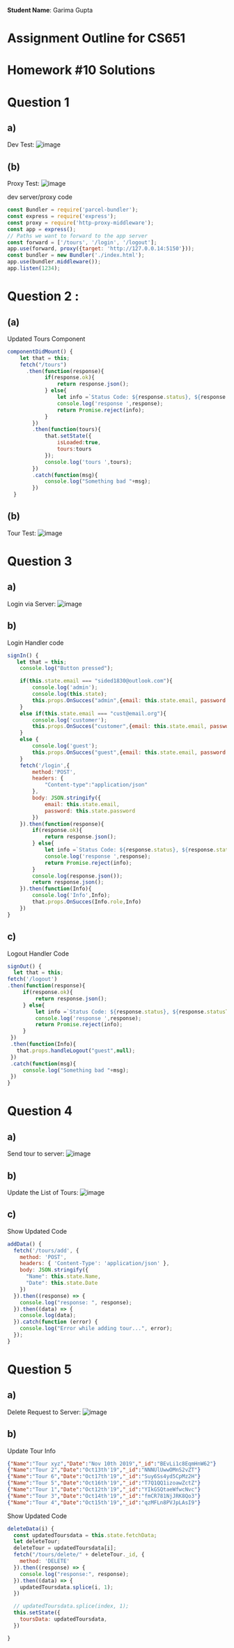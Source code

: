 **Student Name**:  Garima Gupta

# Assignment Outline for CS651


# Homework #10 Solutions

# Question 1
## a)
Dev Test: ![image](images/1a.png)


## (b)
Proxy Test: ![image](images/1b.png)

dev server/proxy code
```Javascript
const Bundler = require('parcel-bundler');
const express = require('express');
const proxy = require('http-proxy-middleware');
const app = express();
// Paths we want to forward to the app server
const forward = ['/tours', '/login', '/logout'];
app.use(forward, proxy({target: 'http://127.0.0.14:5150'}));
const bundler = new Bundler('./index.html');
app.use(bundler.middleware());
app.listen(1234);

```

# Question 2 :

## (a)
Updated Tours Component
```Javascript
componentDidMount() {
    let that = this;
    fetch("/tours")
      .then(function(response){
            if(response.ok){
                return response.json();
            } else{
                let info =`Status Code: ${response.status}, ${response.statusText}`;
                console.log('response ',response);
                return Promise.reject(info);
            }
        })
        .then(function(tours){
            that.setState({
                isLoaded:true,
                tours:tours
            });
            console.log('tours ',tours);
        })
        .catch(function(msg){
            console.log("Something bad "+msg);
        })
  }
```

## (b)
Tour Test: ![image](images/2b.png)


# Question 3
## a)
Login via Server: ![image](images/3.png)

## b)
Login Handler code
```Javascript
signIn() {
   let that = this;
    console.log("Button pressed");

    if(this.state.email === "sided1830@outlook.com"){
        console.log('admin');
        console.log(this.state);
        this.props.OnSucces("admin",{email: this.state.email, password: this.state.password});
    }
    else if(this.state.email === "cust@email.org"){
        console.log('customer');
        this.props.OnSucces("customer",{email: this.state.email, password: this.state.password});
    }
    else {
        console.log('guest');
        this.props.OnSucces("guest",{email: this.state.email, password: this.state.password});
    }
    fetch('/login',{
        method:'POST',
        headers: {
            "Content-type":"application/json"
        },
        body: JSON.stringify({
            email: this.state.email,
            password: this.state.password
        })
    }).then(function(response){
        if(response.ok){
            return response.json();
        } else{
            let info =`Status Code: ${response.status}, ${response.statusText}`;
            console.log('response ',response);
            return Promise.reject(info);
        }
        console.log(response.json());
        return response.json();
    }).then(function(Info){
        console.log('Info',Info);
        that.props.OnSucces(Info.role,Info)
    })
}

```

## c)
Logout Handler Code
```Javascript
signOut() {
  let that = this;
fetch('/logout')
.then(function(response){
     if(response.ok){
         return response.json();
     } else{
         let info =`Status Code: ${response.status}, ${response.statusText}`;
         console.log('response ',response);
         return Promise.reject(info);
     }
 })
 .then(function(Info){
   that.props.handleLogout("guest",null);
 })
 .catch(function(msg){
     console.log("Something bad "+msg);
 })
}
```

# Question 4
## a)
Send tour to server: ![image](images/4a.png)
## b)
Update the List of Tours: ![image](images/4b.png)
## c)
Show Updated Code
```Javascript
addData() {
  fetch('/tours/add', {
    method: 'POST',
    headers: { 'Content-Type': 'application/json' },
    body: JSON.stringify({
      "Name": this.state.Name,
      "Date": this.state.Date
    })
  }).then((response) => {
    console.log("response: ", response);
  }).then((data) => {
    console.log(data);
  }).catch(function (error) {
    console.log("Error while adding tour...", error);
  });
}

```

# Question 5
## a)
Delete Request to Server: ![image](images/5.png)

## b)
Update Tour Info
```JSON
{"Name":"Tour xyz","Date":"Nov 10th 2019","_id":"BEvLi1c8EqmHnW62"}
{"Name":"Tour 2","Date":"Oct13th'19","_id":"NNNUlUwwOMnS2vZT"}
{"Name":"Tour 6","Date":"Oct17th'19","_id":"Suy6Ss4yd5CpMz2H"}
{"Name":"Tour 5","Date":"Oct16th'19","_id":"T7Q1QQ1izoawZctZ"}
{"Name":"Tour 1","Date":"Oct12th'19","_id":"YIkGSQtaeWfwcNvc"}
{"Name":"Tour 3","Date":"Oct14th'19","_id":"fmCR781NjJRK8Qo3"}
{"Name":"Tour 4","Date":"Oct15th'19","_id":"qzMFLn8PVJpLAsI9"}

```
Show Updated Code
```Javascript
deleteData(i) {
  const updatedToursdata = this.state.fetchData;
  let deleteTour;
  deleteTour = updatedToursdata[i];
  fetch("/tours/delete/" + deleteTour._id, {
    method: 'DELETE'
  }).then((response) => {
    console.log("response:", response);
  }).then((data) => {
    updatedToursdata.splice(i, 1);
  })

  // updatedToursdata.splice(index, 1);
  this.setState({
    toursData: updatedToursdata,
  })

}

```
